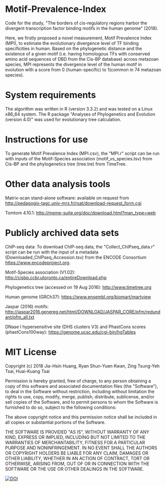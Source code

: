 # Motif-Prevalence-Index
Code for the study, "The borders of cis-regulatory regions harbor the divergent transcription factor binding motifs in the human genome" (2018).

Here, we firstly proposed a novel measurement, Motif Prevalence Index (MPI), to estimate the evolutionary divergence level of TF binding specificities in human. Based on the phylogenetic distance and the existence of a given motif (i.e. having homologous TFs with conserved amino acid sequences of DBD from the Cis-BP database) across metazoan species, MPI represents the divergence level of the human motif in evolution with a score from 0 (human-specific) to 1(common in 74 metazoan species).

# System requirements
The algorithm was written in R (version 3.3.2) and was tested on a Linux x86_64 system. The R package "Analyses of Phylogenetics and Evolution (version 4.0)" was used for evolutionary tree calculation.

# Instructions for use 
To generate Motif Prevalence Index (MPI.csv), the "MPI.r" script can be run with inputs of the Motif-Species association (motif_vs_species.tsv) from Cis-BP and the phylogenetics tree (tree.tre) from TimeTree.

# Other data analysis tools
Matrix-scan stand-alone software: available on request from http://pedagogix-tagc.univ-mrs.fr/rsat/download-request_form.cgi

Tomtom 4.10.1: http://meme-suite.org/doc/download.html?man_type=web

# Publicly archived data sets
ChIP-seq data: To download ChIP-seq data, the "Collect_ChIPseq_data.r" script can be run with the input of a metadata (Downloaded_ChIPseq_Accession.tsv) from the ENCODE Consortium https://www.encodeproject.org.

Motif-Species association (V1.02): http://cisbp.ccbr.utoronto.ca/entireDownload.php

Phylogenetics tree (accessed on 19 Aug 2016): http://www.timetree.org

Human genome (GRCh37): https://www.ensembl.org/biomart/martview

Jaspar (2016) motifs: http://jaspar2016.genereg.net/html/DOWNLOAD/JASPAR_CORE/pfm/redundant/pfm_all.txt

DNase I hypersensitive site (DHS clusters V3) and PhastCons scores (phastCons100way): https://genome.ucsc.edu/cgi-bin/hgTables

# MIT License
Copyright (c) 2018 Jia-Hsin Huang, Ryan Shun-Yuen Kwan, Zing Tsung-Yeh Tsai, Huai-Kuang Tsai

Permission is hereby granted, free of charge, to any person obtaining a copy of this software and associated documentation files (the "Software"), to deal in the Software without restriction, including without limitation the rights to use, copy, modify, merge, publish, distribute, sublicense, and/or sell copies of the Software, and to permit persons to whom the Software is furnished to do so, subject to the following conditions:

The above copyright notice and this permission notice shall be included in all copies or substantial portions of the Software.

THE SOFTWARE IS PROVIDED "AS IS", WITHOUT WARRANTY OF ANY KIND, EXPRESS OR IMPLIED, INCLUDING BUT NOT LIMITED TO THE WARRANTIES OF MERCHANTABILITY, FITNESS FOR A PARTICULAR PURPOSE AND NONINFRINGEMENT. IN NO EVENT SHALL THE AUTHORS OR COPYRIGHT HOLDERS BE LIABLE FOR ANY CLAIM, DAMAGES OR OTHER LIABILITY, WHETHER IN AN ACTION OF CONTRACT, TORT OR OTHERWISE, ARISING FROM, OUT OF OR IN CONNECTION WITH THE SOFTWARE OR THE USE OR OTHER DEALINGS IN THE SOFTWARE.

<a href="https://doi.org/10.5281/zenodo.1208608"><img src="https://zenodo.org/badge/DOI/10.5281/zenodo.1208608.svg" alt="DOI"></a>
